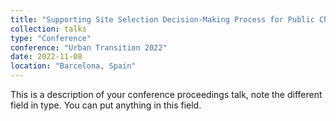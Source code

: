 ```yaml
---
title: "Supporting Site Selection Decision-Making Process for Public Charging Station of Electric Vehicles using Semantic Web Technologies"
collection: talks
type: "Conference"
conference: "Urban Transition 2022"
date: 2022-11-08
location: "Barcelona, Spain"
---
```


This is a description of your conference proceedings talk, note the different field in type. You can put anything in this field.
